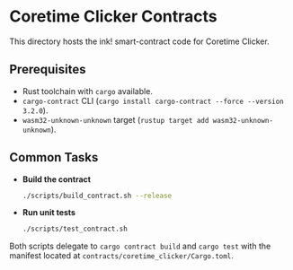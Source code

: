 # Coretime Clicker Contracts

This directory hosts the ink! smart-contract code for Coretime Clicker.

## Prerequisites

- Rust toolchain with `cargo` available.
- `cargo-contract` CLI (`cargo install cargo-contract --force --version 3.2.0`).
- `wasm32-unknown-unknown` target (`rustup target add wasm32-unknown-unknown`).

## Common Tasks

- **Build the contract**

  ```bash
  ./scripts/build_contract.sh --release
  ```

- **Run unit tests**

  ```bash
  ./scripts/test_contract.sh
  ```

Both scripts delegate to `cargo contract build` and `cargo test` with the manifest located at `contracts/coretime_clicker/Cargo.toml`.
